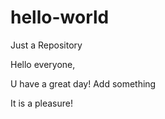 # hello-world
Just a Repository


Hello everyone,

U have a great day!
Add something

It is a pleasure!
